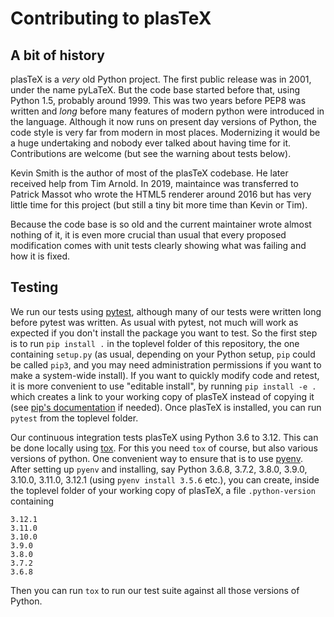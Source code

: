 # Contributing to plasTeX

## A bit of history

plasTeX is a *very* old Python project. The first public release was in 2001,
under the name pyLaTeX. But the code base started before that, using Python
1.5, probably around 1999. This was two years before PEP8 was written and
*long* before many features of modern python were introduced in the language. 
Although it now runs on present day versions of Python, the code style is very
far from modern in most places. Modernizing it would be a huge undertaking and
nobody ever talked about having time for it. Contributions are welcome (but see
the warning about tests below).

Kevin Smith is the author of most of the plasTeX codebase. He later received
help from Tim Arnold. In 2019, maintaince was transferred to Patrick Massot who
wrote the HTML5 renderer around 2016 but has very little time for this project
(but still a tiny bit more time than Kevin or Tim).

Because the code base is so old and the current maintainer wrote almost nothing
of it, it is even more crucial than usual that every proposed modification comes with
unit tests clearly showing what was failing and how it is fixed.

## Testing

We run our tests using [pytest](https://docs.pytest.org/en/latest/),
although many of our tests were written long before pytest was written. 
As usual with pytest, not much will work as expected if you don't install
the package you want to test. So the first step is to run 
`pip install .` in the toplevel folder of this repository, the one
containing `setup.py` (as usual, depending on your Python setup, `pip`
could be called `pip3`, and you may need administration permissions if
you want to make a system-wide install). 
If you want to quickly modify code and retest, it is more convenient to
use "editable install", by running `pip install -e .` which creates a
link to your working copy of plasTeX instead of copying it (see 
[pip's documentation](https://pip.pypa.io/en/stable/reference/pip_install/#editable-installs)
if needed).
Once plasTeX is installed, you can run `pytest` from the toplevel
folder.

Our continuous integration tests plasTeX using Python 3.6 to 3.12. 
This can be done locally using
[tox](https://tox.readthedocs.io/en/latest/). For this you need `tox`
of course, but also various versions of python. One convenient way
to ensure that is to use [pyenv](https://github.com/pyenv/pyenv).
After setting up `pyenv` and installing, say Python 3.6.8,
3.7.2, 3.8.0, 3.9.0, 3.10.0, 3.11.0, 3.12.1 (using `pyenv install 3.5.6` etc.), you can
create, inside the toplevel folder of your working copy of plasTeX, a file
`.python-version` containing
```
3.12.1
3.11.0
3.10.0
3.9.0
3.8.0
3.7.2
3.6.8
```
Then you can run `tox` to run our test suite against all those versions
of Python.
